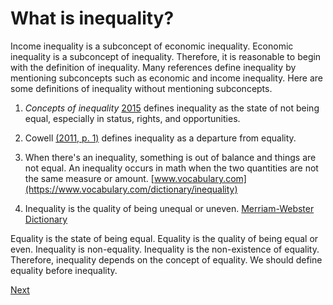 # What is inequality?

Income inequality is a subconcept of economic inequality.
Economic inequality is a subconcept of inequality.
Therefore, it is reasonable to begin with the definition of inequality.
Many references define inequality by mentioning subconcepts such as economic and income inequality.
Here are some definitions of inequality without mentioning subconcepts.

1. *Concepts of inequality* [2015](https://www.un.org/en/development/desa/policy/wess/wess_dev_issues/dsp_policy_01.pdf)
defines inequality as the state of not being equal, especially in status, rights, and opportunities.

2. Cowell [(2011, p. 1)](https://academic.oup.com/book/11568) defines inequality as a departure from equality.

3. When there's an inequality, something is out of balance and things are not equal. An inequality occurs in math when the two quantities are not the same measure or amount. [www.vocabulary.com](https://www.vocabulary.com/dictionary/inequality)

4. Inequality is the quality of being unequal or uneven. [Merriam-Webster Dictionary](https://www.merriam-webster.com/dictionary/inequality)

Equality is the state of being equal.
Equality is the quality of being equal or even.
Inequality is non-equality.
Inequality is the non-existence of equality.
Therefore, inequality depends on the concept of equality.
We should define equality before inequality.

[Next](./IncomeInequality.md)
